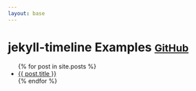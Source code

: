 ```yaml
---
layout: base
---
```


# jekyll-timeline Examples <small>[GitHub](https://github.com/SimplGy/jekyll-timeline)</small>



<ul>
  {% for post in site.posts %}
    <li class="post summary">
      <a href="{{ site.github.repositoryName }}{{ post.url }}">{{ post.title }}</a>
    </li>
  {% endfor %}
</ul>
